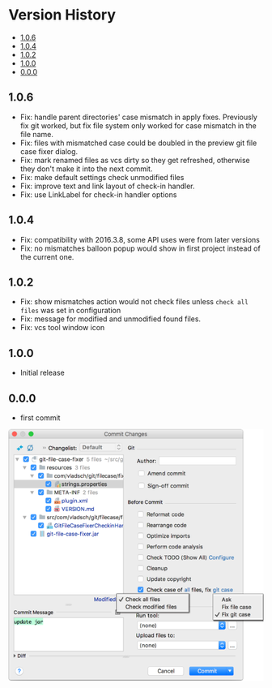 # Version History

[TOC]: # " "

- [1.0.6](#106)
- [1.0.4](#104)
- [1.0.2](#102)
- [1.0.0](#100)
- [0.0.0](#000)

## 1.0.6

* Fix: handle parent directories' case mismatch in apply fixes. Previously fix git worked, but
  fix file system only worked for case mismatch in the file name.
* Fix: files with mismatched case could be doubled in the preview git file case fixer dialog.
* Fix: mark renamed files as vcs dirty so they get refreshed, otherwise they don't make it into
  the next commit.
* Fix: make default settings check unmodified files
* Fix: improve text and link layout of check-in handler.
* Fix: use LinkLabel for check-in handler options

## 1.0.4

* Fix: compatibility with 2016.3.8, some API uses were from later versions
* Fix: no mismatches balloon popup would show in first project instead of the current one.

## 1.0.2

* Fix: show mismatches action would not check files unless `check all files` was set in
  configuration
* Fix: message for modified and unmodified found files.
* Fix: vcs tool window icon

## 1.0.0

* Initial release

## 0.0.0

* first commit

![ScreenShot_CommitDialog.png](../../assets/images/ScreenShot_CommitDialog.png)
